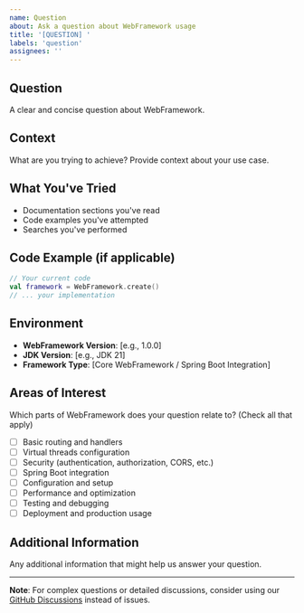 ```yaml
---
name: Question
about: Ask a question about WebFramework usage
title: '[QUESTION] '
labels: 'question'
assignees: ''
---
```


## Question
A clear and concise question about WebFramework.

## Context
What are you trying to achieve? Provide context about your use case.

## What You've Tried
- Documentation sections you've read
- Code examples you've attempted
- Searches you've performed

## Code Example (if applicable)
```kotlin
// Your current code
val framework = WebFramework.create()
// ... your implementation
```

## Environment
- **WebFramework Version**: [e.g., 1.0.0]
- **JDK Version**: [e.g., JDK 21]
- **Framework Type**: [Core WebFramework / Spring Boot Integration]

## Areas of Interest
Which parts of WebFramework does your question relate to? (Check all that apply)
- [ ] Basic routing and handlers
- [ ] Virtual threads configuration
- [ ] Security (authentication, authorization, CORS, etc.)
- [ ] Spring Boot integration
- [ ] Configuration and setup
- [ ] Performance and optimization
- [ ] Testing and debugging
- [ ] Deployment and production usage

## Additional Information
Any additional information that might help us answer your question.

---

**Note**: For complex questions or detailed discussions, consider using our [GitHub Discussions](../../discussions) instead of issues.